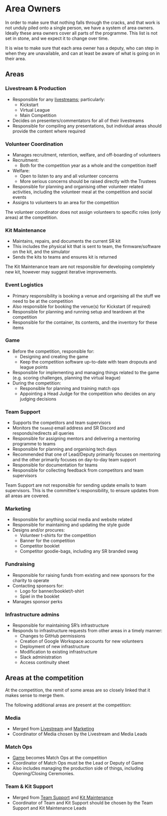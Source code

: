 # Area Owners

In order to make sure that nothing falls through the cracks, and that work is
not unduly piled onto a single person, we have a system of area owners. Ideally
these area owners cover all parts of the programme. This list is not set in
stone, and we expect it to change over time.

It is wise to make sure that each area owner has a deputy, who can step in when
they are unavailable, and can at least be aware of what is going on in their
area.

## Areas

### Livestream & Production

- Responsible for any [livestreams](./livestream/README.md); particularly:
  - Kickstart
  - Virtual League
  - Main Competition
- Decides on presenters/commentators for all of their livestreams
- Responsible for compiling any presentations, but individual areas should provide the content where required

### Volunteer Coordination

- Manages recruitment, retention, welfare, and off-boarding of volunteers
- Recruitment:
  - Both for the competition year as a whole and the competition itself
- Welfare:
  - Open to listen to any and all volunteer concerns
  - More serious concerns should be raised directly with the Trustees
- Responsible for planning and organising other volunteer related activities, including the volunteer meal at the competition and social events
- Assigns to volunteers to an area for the competition

The volunteer coordinator does not assign volunteers to specific roles (only areas) at the competition.

### Kit Maintenance

- Maintains, repairs, and documents the current SR kit
- This includes the physical kit that is sent to team, the firmware/software on the kit, and the simulator
- Sends the kits to teams and ensures kit is returned

The Kit Maintenance team are not responsible for developing completely new kit, however may suggest iterative improvements.

### Event Logistics

- Primary responsibility is booking a venue and organising all the stuff we need to be at the competition
- Also responsible for booking the venue(s) for Kickstart (if required)
- Responsible for planning and running setup and teardown at the competition
- Responsible for the container, its contents, and the inventory for these items

### Game

- Before the competition, responsible for:
  - Designing and creating the game
  - Keep the competition software up-to-date with team dropouts and league points
- Responsible for implementing and managing things related to the game (e.g. scoring challenges, planning the virtual league)
- During the competition:
  - Responsible for planning and training match ops
  - Appointing a Head Judge for the competition who decides on any judging decisions

### Team Support

- Supports the competitors and team supervisors
- Monitors the `teams@` email address and SR Discord and responds/redirects all queries
- Responsible for assigning mentors and delivering a mentoring programme to teams
- Responsible for planning and organising tech days
- Recommended that one of Lead/Deputy primarily focuses on mentoring and the other primarily focuses on day-to-day team support
- Responsible for documentation for teams
- Responsible for collecting feedback from competitors and team supervisors

Team Support are not responsible for sending update emails to team supervisors. This is the committee's responsibility, to ensure updates from all areas are covered.

### Marketing

- Responsible for anything social media and website related
- Responsible for maintaining and updating the style guide
- Designs and/or procures:
  - Volunteer t-shirts for the competition
  - Banner for the competition
  - Competitor booklet
  - Competitor goodie-bags, including any SR branded swag

### Fundraising

- Responsible for raising funds from existing and new sponsors for the charity to operate
- Contacting sponsors for:
  - Logo for banner/booklet/t-shirt
  - Spiel in the booklet
- Manages sponsor perks

### Infrastructure admins

- Responsible for maintaining SR’s infrastructure
- Responds to infrastructure requests from other areas in a timely manner:
  - Changes to GitHub permissions
  - Creation of Google Workspace accounts for new volunteers
  - Deployment of new infrastructure
  - Modification to existing infrastructure
  - Slack administration
  - Access continuity sheet

## Areas at the competition

At the competition, the remit of some areas are so closely linked that it makes sense to merge them.

The following additional areas are present at the competition:

### Media

- Merged from [Livestream](#livestream--production) and [Marketing](#marketing)
- Coordinator of Media chosen by the Livestream and Media Leads

### Match Ops

- [Game](#game) becomes Match Ops at the competition
- Coordinator of Match Ops must be the Lead or Deputy of Game
- Also includes managing the production side of things, including Opening/Closing Ceremonies.

### Team & Kit Support

- Merged from [Team Support](#team-support) and [Kit Maintenance](#kit-maintenance)
- Coordinator of Team and Kit Support should be chosen by the Team Support and Kit Maintenance Leads

